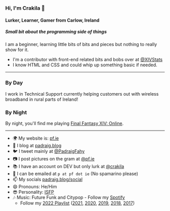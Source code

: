 ### Hi, I'm Crakila 👋
#### Lurker, Learner, Gamer from Carlow, Ireland

##### Small bit about the programming side of things
I am a beginner, learning little bits of bits and pieces but nothing to really show for it. 

* I'm a contributor with front-end related bits and bobs over at [@XIVStats](https://github.com/XIVStats)
* I know HTML and CSS and could whip up something basic if needed.

---

### By Day
I work in Technical Support currently helping customers out with wireless broadband in rural parts of Ireland! <br />

### By Night
By night, you'll find me playing [Final Fantasy XIV: Online](https://eu.finalfantasyxiv.com). 

---

- 🌍 My website is: [pf.ie](https://pf.ie)
- 📰 I blog at [padraig.blog](https://padraig.blog)
- 🐦 I tweet mainly at [@PadraigFahy](https://twitter.com/padraigfahy)
- 📷 I post pictures on the gram at [@pf.ie](https://instagram.com/pf.ie)
- 📚 I have an account on DEV but only lurk at [@crakila](https://dev.to/crakila)
- 📧 I can be emailed at `p at pf dot ie` (No spamarino please)
- 📫 My socials [padraig.blog/social](https://padraig.blog/social)
- 😄 Pronouns: He/Him
- 😎 Personality: [ISFP](https://www.16personalities.com/isfp-personality)
- 🎶 Music: Future Funk and Citypop - Follow my [Spotify](https://open.spotify.com/user/1155669316) 
    - Follow my [2022 Playlist](https://open.spotify.com/playlist/3rjiV83xG5CQVuiH6eIQWA?si=c6684c5c014d40de) ([2021](https://open.spotify.com/playlist/3ASiI55whFP0aEOSVSjGK6), [2020](https://open.spotify.com/playlist/3CJuEQjXEO7fFILJx9RM35), [2019](https://open.spotify.com/playlist/4Xz7YpxPqmkqOkv6Leh2TV), [2018](https://open.spotify.com/playlist/1IhDLDVor8cHVo0YHXClja), [2017](https://open.spotify.com/playlist/4XFHMrid67f5RhYbzmSOlR))
